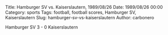 Title: Hamburger SV vs. Kaiserslautern, 1989/08/26
Date: 1989/08/26 00:00
Category: sports
Tags: football, football scores, Hamburger SV, Kaiserslautern
Slug: hamburger-sv-vs-kaiserslautern
Author: carbonero


Hamburger SV 3 - 0 Kaiserslautern
